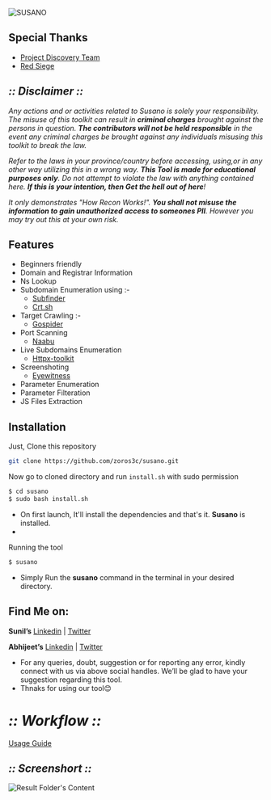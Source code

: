 ![SUSANO](https://github.com/zoros3c/susano/assets/167875160/4adac290-2937-4b46-8c9d-7ec3079a128b)

## Special Thanks

- [Project Discovery Team](https://github.com/projectdiscovery)
- [Red Siege](https://github.com/RedSiege)

## ***:: Disclaimer ::***

*Any actions and or activities related to Susano is solely your responsibility. The misuse of this toolkit can result in **criminal charges** brought against the persons in question. **The contributors will not be held responsible** in the event any criminal charges be brought against any individuals misusing this toolkit to break the law.*

*Refer to the laws in your province/country before accessing, using,or in any other way utilizing this in a wrong way.
**This Tool is made for educational purposes only**. Do not attempt to violate the law with anything contained here. **If this is your intention, then Get the hell out of here**!*

*It only demonstrates "How Recon Works!". **You shall not misuse the information to gain unauthorized access to someones PII**. However you may try out this at your own risk.*    

## **Features**

- Beginners friendly
- Domain and Registrar Information
- Ns Lookup
- Subdomain Enumeration using :-
    - [Subfinder](https://github.com/projectdiscovery/subfinder)
    - [Crt.sh](https://crt.sh/)
- Target Crawling :-
    - [Gospider](https://github.com/jaeles-project/gospider)
- Port Scanning
    - [Naabu](https://www.kali.org/tools/naabu/)
- Live Subdomains Enumeration
    - [Httpx-toolkit](https://github.com/projectdiscovery/httpx)
- Screenshoting
    - [Eyewitness](https://www.kali.org/tools/eyewitness/)
- Parameter Enumeration
- Parameter Filteration
- JS Files Extraction

## **Installation**

Just, Clone this repository 

```bash
git clone https://github.com/zoros3c/susano.git
```

Now go to cloned directory and run `install.sh` with sudo permission

```bash
$ cd susano
$ sudo bash install.sh
```

- On first launch, It'll install the dependencies and that's it. **Susano** is installed.
- 
Running the tool 

```bash
$ susano
```

- Simply Run the **susano** command in the terminal in your desired directory.

## **Find Me on:**

**Sunil’s** [Linkedin](https://www.linkedin.com/in/sunill-kumawat/)  | [Twitter](https://twitter.com/sunill_kumawat) 

**Abhijeet’s** [Linkedin](https://www.linkedin.com/in/abhijeet-kumawat/)  | [Twitter](https://twitter.com/AbhijeetKumaw10) 

- For any queries, doubt, suggestion or for reporting any error, kindly connect with us via above social handles. We’ll be glad to have your suggestion regarding this tool.
- Thnaks for using our tool😊

# ***:: Workflow ::***

[Usage Guide](https://github.com/zoros3c/susano/assets/167875160/dc1f5730-d3a9-422e-af51-c936bae3dfb9)

## ***:: Screenshort ::***

![Result Folder's Content](https://github.com/zoros3c/susano/assets/167875160/64192305-d17e-40dc-a2fa-90ff4cde2e67)
